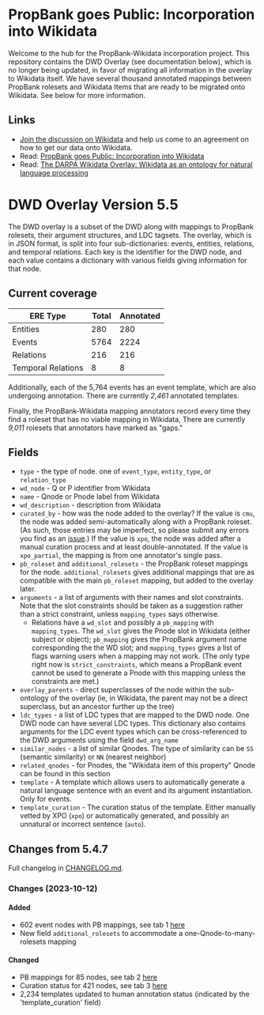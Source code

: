 # PropBank goes Public: Incorporation into Wikidata

Welcome to the hub for the PropBank-Wikidata incorporation project. This repository contains the DWD Overlay (see documentation below), which is no longer being updated, in favor of migrating all information in the overlay to Wikidata itself. We have several thousand annotated mappings between PropBank rolesets and Wikidata Items that are ready to be migrated onto Wikidata. See below for more information.

## Links

* [Join the discussion on Wikidata](https://www.wikidata.org/wiki/Wikidata:WikiProject_Events_and_Role_Frames) and help us come to an agreement on how to get our data onto Wikidata.
* Read: [PropBank goes Public: Incorporation into Wikidata](https://github.com/e-spaulding/xpo/blob/main/documentation/Spauldingetal2024PBgoesPublic.pdf)
* Read: [The DARPA Wikidata Overlay: Wikidata as an ontology for natural language processing](https://github.com/e-spaulding/xpo/blob/main/documentation/SpauldingEtAl2023DWDOverlay.pdf)

# DWD Overlay Version 5.5

The DWD overlay is a subset of the DWD along with mappings to PropBank rolesets, their argument structures, and LDC tagsets. The overlay, which is in JSON format, is split into four sub-dictionaries: events, entities, relations, and temporal relations. Each key is the identifier for the DWD node, and each value contains a dictionary with various fields giving information for that node.

## Current coverage

| ERE Type | Total | Annotated |
| -------- | ----- | --------- |
| Entities | 280   | 280	   |
| Events   | 5764  | 2224      |
| Relations| 216   | 216       |
| Temporal Relations | 8 | 8   |

Additionally, each of the 5,764 events has an event template, which are also undergoing annotation. There are currently *2,461* annotated templates.

Finally, the PropBank-Wikidata mapping annotators record every time they find a roleset that has no viable mapping in Wikidata, There are currently *9,011* rolesets that annotators have marked as "gaps."

## Fields

- `type` - the type of node. one of `event_type`, `entity_type`, or `relation_type`
- `wd_node` - Q or P identifier from Wikidata
- `name` - Qnode or Pnode label from Wikidata
- `wd_description` - description from Wikidata
- `curated_by` - how was the node added to the overlay? If the value is `cmu`, the node was added semi-automatically along with a PropBank roleset. (As such, those entries may be imperfect, so please submit any errors you find as an [issue](https://github.com/e-spaulding/xpo/issues/new).) If the value is `xpo`, the node was added after a manual curation process and at least double-annotated. If the value is `xpo_partial`, the mapping is from one annotator's single pass.
- `pb_roleset` and `additional_rolesets` - the PropBank roleset mappings for the node. `additional_rolesets` gives additional mappings that are as compatible with the main `pb_roleset` mapping, but added to the overlay later.
- `arguments` - a list of arguments with their names and slot constraints. Note that the slot constraints should be taken as a suggestion rather than a strict constraint, unless `mapping_types` says otherwise.
	- Relations have a `wd_slot` and possibly a `pb_mapping` with `mapping_types`. The `wd_slot` gives the Pnode slot in Wikidata (either subject or object); `pb_mapping` gives the PropBank argument name corresponding the the WD slot; and `mapping_types` gives a list of flags warning users when a mapping may not work. (The only type right now is `strict_constraints`, which means a PropBank event cannot be used to generate a Pnode with this mapping unless the constraints are met.)
- `overlay_parents` - direct superclasses of the node within the sub-ontology of the overlay (ie, in Wikidata, the parent may not be a direct superclass, but an ancestor further up the tree)
- `ldc_types` - a list of LDC types that are mapped to the DWD node. One DWD node can have several LDC types. This dictionary also contains arguments for the LDC event types which can be cross-referenced to the DWD arguments using the field `dwd_arg_name`
- `similar_nodes` - a list of similar Qnodes. The type of similarity can be `SS` (semantic similarity) or `NN` (nearest neighbor) 
- `related_qnodes` - for Pnodes, the "Wikidata item of this property" Qnode can be found in this section
- `template` - A template which allows users to automatically generate a natural language sentence with an event and its argument instantiation. Only for events.
- `template_curation` - The curation status of the template. Either manually vetted by XPO (`xpo`) or automatically generated, and possibly an unnatural or incorrect sentence (`auto`).

## Changes from 5.4.7

Full changelog in [CHANGELOG.md](https://github.com/e-spaulding/xpo/blob/main/CHANGELOG.md).

### Changes (2023-10-12)

#### Added

- 602 event nodes with PB mappings, see tab 1 [here](https://docs.google.com/spreadsheets/d/1-7eloNiPMDcQyduPvaVZLFY7ScNstfXhCEWGDlHZgeo/edit?usp=sharing)
- New field `additional_rolesets` to accommodate a one-Qnode-to-many-rolesets mapping

#### Changed

- PB mappings for 85 nodes, see tab 2 [here](https://docs.google.com/spreadsheets/d/1-7eloNiPMDcQyduPvaVZLFY7ScNstfXhCEWGDlHZgeo/edit?usp=sharing)
- Curation status for 421 nodes, see tab 3 [here](https://docs.google.com/spreadsheets/d/1-7eloNiPMDcQyduPvaVZLFY7ScNstfXhCEWGDlHZgeo/edit?usp=sharing)
- 2,234 templates updated to human annotation status (indicated by the 'template_curation' field)
